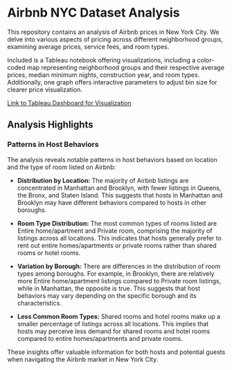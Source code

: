 # Airbnb NYC Dataset Analysis

This repository contains an analysis of Airbnb prices in New York City. We delve into various aspects of pricing across different neighborhood groups, examining average prices, service fees, and room types.

Included is a Tableau notebook offering visualizations, including a color-coded map representing neighborhood groups and their respective average prices, median minimum nights, construction year, and room types. Additionally, one graph offers interactive parameters to adjust bin size for clearer price visualization.

[Link to Tableau Dashboard for Visualization](https://public.tableau.com/app/profile/christopher.hunt/viz/AirBnbAnalysis_17104260547500/Dashboard1?publish=yes)

## Analysis Highlights

### Patterns in Host Behaviors

The analysis reveals notable patterns in host behaviors based on location and the type of room listed on Airbnb:

- **Distribution by Location:** The majority of Airbnb listings are concentrated in Manhattan and Brooklyn, with fewer listings in Queens, the Bronx, and Staten Island. This suggests that hosts in Manhattan and Brooklyn may have different behaviors compared to hosts in other boroughs.

- **Room Type Distribution:** The most common types of rooms listed are Entire home/apartment and Private room, comprising the majority of listings across all locations. This indicates that hosts generally prefer to rent out entire homes/apartments or private rooms rather than shared rooms or hotel rooms.

- **Variation by Borough:** There are differences in the distribution of room types among boroughs. For example, in Brooklyn, there are relatively more Entire home/apartment listings compared to Private room listings, while in Manhattan, the opposite is true. This suggests that host behaviors may vary depending on the specific borough and its characteristics.

- **Less Common Room Types:** Shared rooms and hotel rooms make up a smaller percentage of listings across all locations. This implies that hosts may perceive less demand for shared rooms and hotel rooms compared to entire homes/apartments and private rooms.

These insights offer valuable information for both hosts and potential guests when navigating the Airbnb market in New York City.

